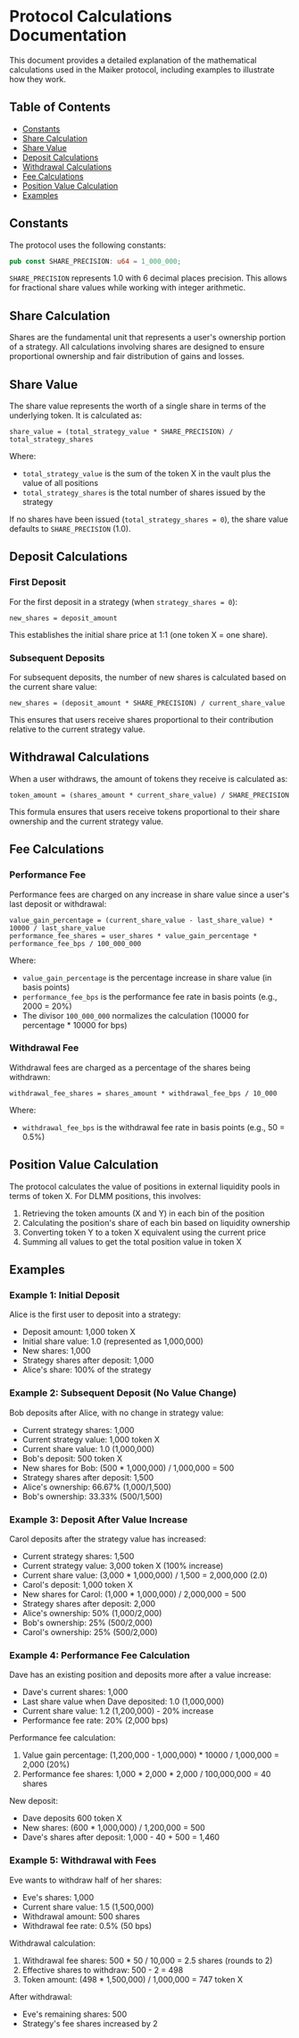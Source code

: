 # Protocol Calculations Documentation

This document provides a detailed explanation of the mathematical calculations used in the Maiker protocol, including examples to illustrate how they work.

## Table of Contents

- [Constants](#constants)
- [Share Calculation](#share-calculation)
- [Share Value](#share-value)
- [Deposit Calculations](#deposit-calculations)
- [Withdrawal Calculations](#withdrawal-calculations)
- [Fee Calculations](#fee-calculations)
- [Position Value Calculation](#position-value-calculation)
- [Examples](#examples)

## Constants

The protocol uses the following constants:

```rust
pub const SHARE_PRECISION: u64 = 1_000_000;
```

`SHARE_PRECISION` represents 1.0 with 6 decimal places precision. This allows for fractional share values while working with integer arithmetic.

## Share Calculation

Shares are the fundamental unit that represents a user's ownership portion of a strategy. All calculations involving shares are designed to ensure proportional ownership and fair distribution of gains and losses.

## Share Value

The share value represents the worth of a single share in terms of the underlying token. It is calculated as:

```
share_value = (total_strategy_value * SHARE_PRECISION) / total_strategy_shares
```

Where:
- `total_strategy_value` is the sum of the token X in the vault plus the value of all positions
- `total_strategy_shares` is the total number of shares issued by the strategy

If no shares have been issued (`total_strategy_shares = 0`), the share value defaults to `SHARE_PRECISION` (1.0).

## Deposit Calculations

### First Deposit

For the first deposit in a strategy (when `strategy_shares = 0`):

```
new_shares = deposit_amount
```

This establishes the initial share price at 1:1 (one token X = one share).

### Subsequent Deposits

For subsequent deposits, the number of new shares is calculated based on the current share value:

```
new_shares = (deposit_amount * SHARE_PRECISION) / current_share_value
```

This ensures that users receive shares proportional to their contribution relative to the current strategy value.

## Withdrawal Calculations

When a user withdraws, the amount of tokens they receive is calculated as:

```
token_amount = (shares_amount * current_share_value) / SHARE_PRECISION
```

This formula ensures that users receive tokens proportional to their share ownership and the current strategy value.

## Fee Calculations

### Performance Fee

Performance fees are charged on any increase in share value since a user's last deposit or withdrawal:

```
value_gain_percentage = (current_share_value - last_share_value) * 10000 / last_share_value
performance_fee_shares = user_shares * value_gain_percentage * performance_fee_bps / 100_000_000
```

Where:
- `value_gain_percentage` is the percentage increase in share value (in basis points)
- `performance_fee_bps` is the performance fee rate in basis points (e.g., 2000 = 20%)
- The divisor `100_000_000` normalizes the calculation (10000 for percentage * 10000 for bps)

### Withdrawal Fee

Withdrawal fees are charged as a percentage of the shares being withdrawn:

```
withdrawal_fee_shares = shares_amount * withdrawal_fee_bps / 10_000
```

Where:
- `withdrawal_fee_bps` is the withdrawal fee rate in basis points (e.g., 50 = 0.5%)

## Position Value Calculation

The protocol calculates the value of positions in external liquidity pools in terms of token X. For DLMM positions, this involves:

1. Retrieving the token amounts (X and Y) in each bin of the position
2. Calculating the position's share of each bin based on liquidity ownership
3. Converting token Y to a token X equivalent using the current price
4. Summing all values to get the total position value in token X

## Examples

### Example 1: Initial Deposit

Alice is the first user to deposit into a strategy:
- Deposit amount: 1,000 token X
- Initial share value: 1.0 (represented as 1,000,000)
- New shares: 1,000
- Strategy shares after deposit: 1,000
- Alice's share: 100% of the strategy

### Example 2: Subsequent Deposit (No Value Change)

Bob deposits after Alice, with no change in strategy value:
- Current strategy shares: 1,000
- Current strategy value: 1,000 token X
- Current share value: 1.0 (1,000,000)
- Bob's deposit: 500 token X
- New shares for Bob: (500 * 1,000,000) / 1,000,000 = 500
- Strategy shares after deposit: 1,500
- Alice's ownership: 66.67% (1,000/1,500)
- Bob's ownership: 33.33% (500/1,500)

### Example 3: Deposit After Value Increase

Carol deposits after the strategy value has increased:
- Current strategy shares: 1,500
- Current strategy value: 3,000 token X (100% increase)
- Current share value: (3,000 * 1,000,000) / 1,500 = 2,000,000 (2.0)
- Carol's deposit: 1,000 token X
- New shares for Carol: (1,000 * 1,000,000) / 2,000,000 = 500
- Strategy shares after deposit: 2,000
- Alice's ownership: 50% (1,000/2,000)
- Bob's ownership: 25% (500/2,000)
- Carol's ownership: 25% (500/2,000)

### Example 4: Performance Fee Calculation

Dave has an existing position and deposits more after a value increase:
- Dave's current shares: 1,000
- Last share value when Dave deposited: 1.0 (1,000,000)
- Current share value: 1.2 (1,200,000) - 20% increase
- Performance fee rate: 20% (2,000 bps)

Performance fee calculation:
1. Value gain percentage: (1,200,000 - 1,000,000) * 10000 / 1,000,000 = 2,000 (20%)
2. Performance fee shares: 1,000 * 2,000 * 2,000 / 100,000,000 = 40 shares

New deposit:
- Dave deposits 600 token X
- New shares: (600 * 1,000,000) / 1,200,000 = 500
- Dave's shares after deposit: 1,000 - 40 + 500 = 1,460

### Example 5: Withdrawal with Fees

Eve wants to withdraw half of her shares:
- Eve's shares: 1,000
- Current share value: 1.5 (1,500,000)
- Withdrawal amount: 500 shares
- Withdrawal fee rate: 0.5% (50 bps)

Withdrawal calculation:
1. Withdrawal fee shares: 500 * 50 / 10,000 = 2.5 shares (rounds to 2)
2. Effective shares to withdraw: 500 - 2 = 498
3. Token amount: (498 * 1,500,000) / 1,000,000 = 747 token X

After withdrawal:
- Eve's remaining shares: 500
- Strategy's fee shares increased by 2 